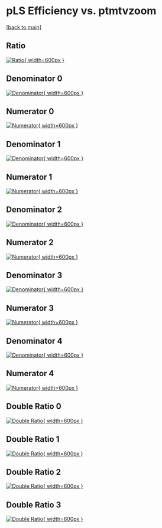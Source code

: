 # pLS Efficiency vs. ptmtvzoom

[[back to main](./)]



## Ratio

[![Ratio](../mtv/var/pLS_loweta_0_1_eff_ptmtvzoom.png){ width=600px }](../mtv/var/pLS_loweta_0_1_eff_ptmtvzoom.pdf)

## Denominator 0

[![Denominator](../mtv/den/pLS_loweta_0_1_eff_ptmtvzoom_den0.png){ width=600px }](../mtv/den/pLS_loweta_0_1_eff_ptmtvzoom_den0.pdf)

## Numerator 0

[![Numerator](../mtv/num/pLS_loweta_0_1_eff_ptmtvzoom_num0.png){ width=600px }](../mtv/num/pLS_loweta_0_1_eff_ptmtvzoom_num0.pdf)

## Denominator 1

[![Denominator](../mtv/den/pLS_loweta_0_1_eff_ptmtvzoom_den1.png){ width=600px }](../mtv/den/pLS_loweta_0_1_eff_ptmtvzoom_den1.pdf)

## Numerator 1

[![Numerator](../mtv/num/pLS_loweta_0_1_eff_ptmtvzoom_num1.png){ width=600px }](../mtv/num/pLS_loweta_0_1_eff_ptmtvzoom_num1.pdf)

## Denominator 2

[![Denominator](../mtv/den/pLS_loweta_0_1_eff_ptmtvzoom_den2.png){ width=600px }](../mtv/den/pLS_loweta_0_1_eff_ptmtvzoom_den2.pdf)

## Numerator 2

[![Numerator](../mtv/num/pLS_loweta_0_1_eff_ptmtvzoom_num2.png){ width=600px }](../mtv/num/pLS_loweta_0_1_eff_ptmtvzoom_num2.pdf)

## Denominator 3

[![Denominator](../mtv/den/pLS_loweta_0_1_eff_ptmtvzoom_den3.png){ width=600px }](../mtv/den/pLS_loweta_0_1_eff_ptmtvzoom_den3.pdf)

## Numerator 3

[![Numerator](../mtv/num/pLS_loweta_0_1_eff_ptmtvzoom_num3.png){ width=600px }](../mtv/num/pLS_loweta_0_1_eff_ptmtvzoom_num3.pdf)

## Denominator 4

[![Denominator](../mtv/den/pLS_loweta_0_1_eff_ptmtvzoom_den4.png){ width=600px }](../mtv/den/pLS_loweta_0_1_eff_ptmtvzoom_den4.pdf)

## Numerator 4

[![Numerator](../mtv/num/pLS_loweta_0_1_eff_ptmtvzoom_num4.png){ width=600px }](../mtv/num/pLS_loweta_0_1_eff_ptmtvzoom_num4.pdf)

## Double Ratio 0

[![Double Ratio](../mtv/ratio/pLS_loweta_0_1_eff_ptmtvzoom_ratio0.png){ width=600px }](../mtv/ratio/pLS_loweta_0_1_eff_ptmtvzoom_ratio0.pdf)

## Double Ratio 1

[![Double Ratio](../mtv/ratio/pLS_loweta_0_1_eff_ptmtvzoom_ratio1.png){ width=600px }](../mtv/ratio/pLS_loweta_0_1_eff_ptmtvzoom_ratio1.pdf)

## Double Ratio 2

[![Double Ratio](../mtv/ratio/pLS_loweta_0_1_eff_ptmtvzoom_ratio2.png){ width=600px }](../mtv/ratio/pLS_loweta_0_1_eff_ptmtvzoom_ratio2.pdf)

## Double Ratio 3

[![Double Ratio](../mtv/ratio/pLS_loweta_0_1_eff_ptmtvzoom_ratio3.png){ width=600px }](../mtv/ratio/pLS_loweta_0_1_eff_ptmtvzoom_ratio3.pdf)

